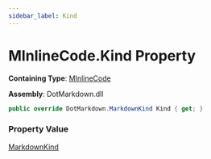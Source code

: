 ```yaml
---
sidebar_label: Kind
---
```


# MInlineCode\.Kind Property

**Containing Type**: [MInlineCode](../index.md)

**Assembly**: DotMarkdown\.dll

```csharp
public override DotMarkdown.MarkdownKind Kind { get; }
```

### Property Value

[MarkdownKind](../../../MarkdownKind/index.md)

